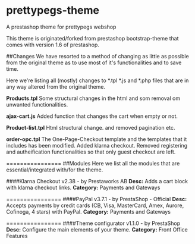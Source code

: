 prettypegs-theme
================
A prestashop theme for prettypegs webshop

This theme is originated/forked from prestashop bootstrap-theme that comes with version 1.6 of prestashop.


##Changes
We have resorted to a method of changing as little as possible from the original theme as to use most of it's functionalities and to save time.

Here we're listing all (mostly) changes to *.tpl *.js and *.php files that are in any way altered from the original theme. 

**Products.tpl**
Some structural changes in the html and som removal om unwanted functionalities.

**ajax-cart.js**
Added function that changes the cart when empty or not.

**Product-list.tpl**
Html structural change. and removed pagination etc.

**order-opc.tpl**
The One-Page-Checkout template and the templates that it includes has been modified. Added klarna checkout. Removed registering and autheification functionalities so that only guest checkout are left.

================
##Modules
Here we list all the modules that are essential/integrated with/for the theme.

####Klarna Checkout v2.38 - by Prestaworks AB
**Desc:** Adds a cart block with klarna checkout links. **Category:** Payments and Gateways

================
####PayPal v3.7.1 - by PrestaShop -  Official
**Desc:** Accepts payments by credit cards (CB, Visa, MasterCard, Amex, Aurore, Cofinoga, 4 stars) with PayPal. **Category:** Payments and Gateways

================
####Theme configurator v1.1.0 - by PrestaShop
**Desc:** Configure the main elements of your theme. **Category:** Front Office Features

